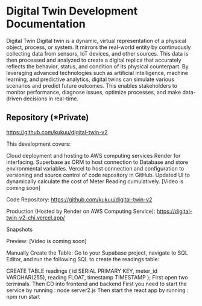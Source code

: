 # Digital Twin Development Documentation

Digital Twin
Digital twin is a dynamic, virtual representation of a physical object, process, or system. It mirrors the real-world entity by continuously collecting data from sensors, IoT devices, and other sources. This data is then processed and analyzed to create a digital replica that accurately reflects the behavior, status, and condition of its physical counterpart. By leveraging advanced technologies such as artificial intelligence, machine learning, and predictive analytics, digital twins can simulate various scenarios and predict future outcomes. This enables stakeholders to monitor performance, diagnose issues, optimize processes, and make data-driven decisions in real-time.


## Repository (*Private)

https://github.com/kukuu/digital-twin-v2

This development covers:

Cloud deployment and hosting to AWS computing services Render for interfacing.
Superbase as ORM to host connection to Database and store environmental variables.
Vercel to host connection and configuration to versioning and source control of code repository in GitHub.
Updated UI to dynamically calculate the cost of Meter Reading cumulatively.
[Video is coming soon]

Code Repository:
https://github.com/kukuu/digital-twin-v2

Production (Hosted by Render on AWS Computing Service):
https://digital-twin-v2-chi.vercel.app/

Snapshots




Preview:
[Video is coming soon]

Manually Create the Table: Go to your Supabase project, navigate to SQL Editor, and run the following SQL to create the readings table:

 
CREATE TABLE readings (
  id SERIAL PRIMARY KEY,
  meter_id VARCHAR(255),
  reading FLOAT,
  timestamp TIMESTAMP
);
First open two terminals. Then CD into frontend and backend First you need to start the service by running : node server2.js Then start the react app by running : npm run start
